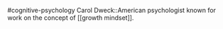 #cognitive-psychology 
Carol Dweck::American psychologist known for work on the concept of [[growth mindset]].
<!--SR:!2024-04-07,1,230-->